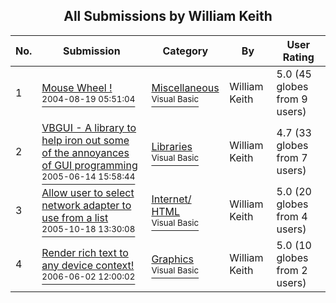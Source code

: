 ﻿<div align="center">

## All Submissions by William Keith

</div>

No.  | Submission | Category | By   | User Rating
---- | ---------- | -------- | ---- | -----------
1 | [Mouse Wheel \!<br /><sup>2004-08-19 05:51:04</sup>](https://github.com/Planet-Source-Code/william-keith-mouse-wheel__1-55675) | [Miscellaneous<br /><sup>Visual Basic</sup>](../ByCategory/miscellaneous__1-1.md) | William Keith | 5.0 (45 globes from 9 users)
2 | [VBGUI \- A library to help iron out some of the annoyances of GUI programming<br /><sup>2005-06-14 15:58:44</sup>](https://github.com/Planet-Source-Code/william-keith-vbgui-a-library-to-help-iron-out-some-of-the-annoyances-of-gui-programming__1-62935) | [Libraries<br /><sup>Visual Basic</sup>](../ByCategory/libraries__1-49.md) | William Keith | 4.7 (33 globes from 7 users)
3 | [Allow user to select network adapter to use from a list<br /><sup>2005-10-18 13:30:08</sup>](https://github.com/Planet-Source-Code/william-keith-allow-user-to-select-network-adapter-to-use-from-a-list__1-62944) | [Internet/ HTML<br /><sup>Visual Basic</sup>](../ByCategory/internet-html__1-34.md) | William Keith | 5.0 (20 globes from 4 users)
4 | [Render rich text to any device context\!<br /><sup>2006-06-02 12:00:02</sup>](https://github.com/Planet-Source-Code/william-keith-render-rich-text-to-any-device-context__1-65546) | [Graphics<br /><sup>Visual Basic</sup>](../ByCategory/graphics__1-46.md) | William Keith | 5.0 (10 globes from 2 users)
